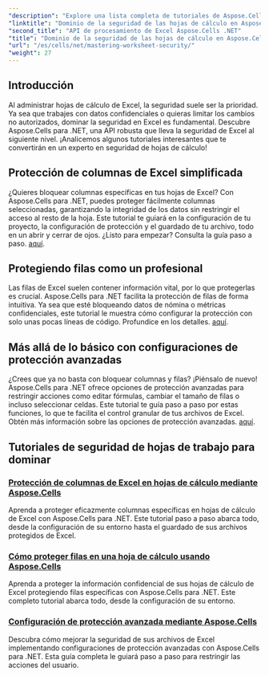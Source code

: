 ```yaml
---
"description": "Explore una lista completa de tutoriales de Aspose.Cells para .NET. Aprenda a dominar la seguridad de las hojas de cálculo con guías prácticas paso a paso para la protección de Excel."
"linktitle": "Dominio de la seguridad de las hojas de cálculo en Aspose.Cells para .NET"
"second_title": "API de procesamiento de Excel Aspose.Cells .NET"
"title": "Dominio de la seguridad de las hojas de cálculo en Aspose.Cells para .NET"
"url": "/es/cells/net/mastering-worksheet-security/"
"weight": 27
---
```


## Introducción

Al administrar hojas de cálculo de Excel, la seguridad suele ser la prioridad. Ya sea que trabajes con datos confidenciales o quieras limitar los cambios no autorizados, dominar la seguridad en Excel es fundamental. Descubre Aspose.Cells para .NET, una API robusta que lleva la seguridad de Excel al siguiente nivel. ¡Analicemos algunos tutoriales interesantes que te convertirán en un experto en seguridad de hojas de cálculo!

## Protección de columnas de Excel simplificada  
¿Quieres bloquear columnas específicas en tus hojas de Excel? Con Aspose.Cells para .NET, puedes proteger fácilmente columnas seleccionadas, garantizando la integridad de los datos sin restringir el acceso al resto de la hoja. Este tutorial te guiará en la configuración de tu proyecto, la configuración de protección y el guardado de tu archivo, todo en un abrir y cerrar de ojos. ¿Listo para empezar? Consulta la guía paso a paso. [aquí](./excel-column-protection/).

## Protegiendo filas como un profesional  
Las filas de Excel suelen contener información vital, por lo que protegerlas es crucial. Aspose.Cells para .NET facilita la protección de filas de forma intuitiva. Ya sea que esté bloqueando datos de nómina o métricas confidenciales, este tutorial le muestra cómo configurar la protección con solo unas pocas líneas de código. Profundice en los detalles. [aquí](./protecting-rows/).

## Más allá de lo básico con configuraciones de protección avanzadas  
¿Crees que ya no basta con bloquear columnas y filas? ¡Piénsalo de nuevo! Aspose.Cells para .NET ofrece opciones de protección avanzadas para restringir acciones como editar fórmulas, cambiar el tamaño de filas o incluso seleccionar celdas. Este tutorial te guía paso a paso por estas funciones, lo que te facilita el control granular de tus archivos de Excel. Obtén más información sobre las opciones de protección avanzadas. [aquí](./advanced-protection-settings/).

## Tutoriales de seguridad de hojas de trabajo para dominar
### [Protección de columnas de Excel en hojas de cálculo mediante Aspose.Cells](./excel-column-protection/)
Aprenda a proteger eficazmente columnas específicas en hojas de cálculo de Excel con Aspose.Cells para .NET. Este tutorial paso a paso abarca todo, desde la configuración de su entorno hasta el guardado de sus archivos protegidos de Excel.
### [Cómo proteger filas en una hoja de cálculo usando Aspose.Cells](./protecting-rows/)
Aprenda a proteger la información confidencial de sus hojas de cálculo de Excel protegiendo filas específicas con Aspose.Cells para .NET. Este completo tutorial abarca todo, desde la configuración de su entorno.
### [Configuración de protección avanzada mediante Aspose.Cells](./advanced-protection-settings/)
Descubra cómo mejorar la seguridad de sus archivos de Excel implementando configuraciones de protección avanzadas con Aspose.Cells para .NET. Esta guía completa le guiará paso a paso para restringir las acciones del usuario.